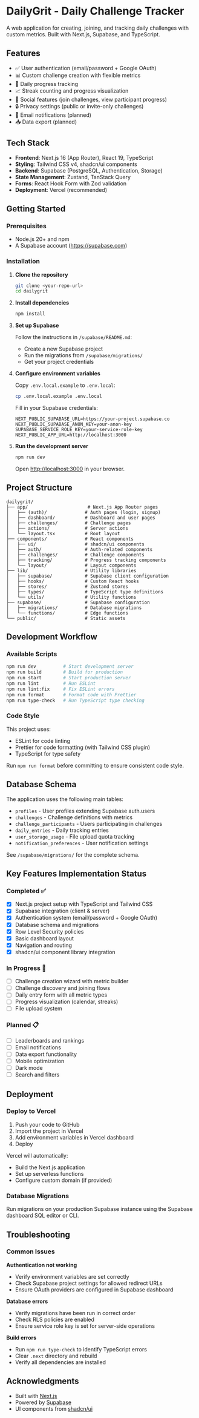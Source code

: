 # DailyGrit - Daily Challenge Tracker

A web application for creating, joining, and tracking daily challenges with custom metrics. Built with Next.js, Supabase, and TypeScript.

## Features

- ✅ User authentication (email/password + Google OAuth)
- 📊 Custom challenge creation with flexible metrics
- 🎯 Daily progress tracking
- 📈 Streak counting and progress visualization
- 👥 Social features (join challenges, view participant progress)
- 🔒 Privacy settings (public or invite-only challenges)
- 📧 Email notifications (planned)
- 📥 Data export (planned)

## Tech Stack

- **Frontend**: Next.js 16 (App Router), React 19, TypeScript
- **Styling**: Tailwind CSS v4, shadcn/ui components
- **Backend**: Supabase (PostgreSQL, Authentication, Storage)
- **State Management**: Zustand, TanStack Query
- **Forms**: React Hook Form with Zod validation
- **Deployment**: Vercel (recommended)

## Getting Started

### Prerequisites

- Node.js 20+ and npm
- A Supabase account (https://supabase.com)

### Installation

1. **Clone the repository**
   ```bash
   git clone <your-repo-url>
   cd dailygrit
   ```

2. **Install dependencies**
   ```bash
   npm install
   ```

3. **Set up Supabase**

   Follow the instructions in `/supabase/README.md`:
   - Create a new Supabase project
   - Run the migrations from `/supabase/migrations/`
   - Get your project credentials

4. **Configure environment variables**

   Copy `.env.local.example` to `.env.local`:
   ```bash
   cp .env.local.example .env.local
   ```

   Fill in your Supabase credentials:
   ```env
   NEXT_PUBLIC_SUPABASE_URL=https://your-project.supabase.co
   NEXT_PUBLIC_SUPABASE_ANON_KEY=your-anon-key
   SUPABASE_SERVICE_ROLE_KEY=your-service-role-key
   NEXT_PUBLIC_APP_URL=http://localhost:3000
   ```

5. **Run the development server**
   ```bash
   npm run dev
   ```

   Open [http://localhost:3000](http://localhost:3000) in your browser.

## Project Structure

```
dailygrit/
├── app/                      # Next.js App Router pages
│   ├── (auth)/              # Auth pages (login, signup)
│   ├── dashboard/           # Dashboard and user pages
│   ├── challenges/          # Challenge pages
│   ├── actions/             # Server actions
│   └── layout.tsx           # Root layout
├── components/              # React components
│   ├── ui/                  # shadcn/ui components
│   ├── auth/                # Auth-related components
│   ├── challenges/          # Challenge components
│   ├── tracking/            # Progress tracking components
│   └── layout/              # Layout components
├── lib/                     # Utility libraries
│   ├── supabase/            # Supabase client configuration
│   ├── hooks/               # Custom React hooks
│   ├── stores/              # Zustand stores
│   ├── types/               # TypeScript type definitions
│   └── utils/               # Utility functions
├── supabase/                # Supabase configuration
│   ├── migrations/          # Database migrations
│   └── functions/           # Edge functions
└── public/                  # Static assets
```

## Development Workflow

### Available Scripts

```bash
npm run dev          # Start development server
npm run build        # Build for production
npm run start        # Start production server
npm run lint         # Run ESLint
npm run lint:fix     # Fix ESLint errors
npm run format       # Format code with Prettier
npm run type-check   # Run TypeScript type checking
```

### Code Style

This project uses:
- ESLint for code linting
- Prettier for code formatting (with Tailwind CSS plugin)
- TypeScript for type safety

Run `npm run format` before committing to ensure consistent code style.

## Database Schema

The application uses the following main tables:

- `profiles` - User profiles extending Supabase auth.users
- `challenges` - Challenge definitions with metrics
- `challenge_participants` - Users participating in challenges
- `daily_entries` - Daily tracking entries
- `user_storage_usage` - File upload quota tracking
- `notification_preferences` - User notification settings

See `/supabase/migrations/` for the complete schema.

## Key Features Implementation Status

### Completed ✅
- [x] Next.js project setup with TypeScript and Tailwind CSS
- [x] Supabase integration (client & server)
- [x] Authentication system (email/password + Google OAuth)
- [x] Database schema and migrations
- [x] Row Level Security policies
- [x] Basic dashboard layout
- [x] Navigation and routing
- [x] shadcn/ui component library integration

### In Progress 🚧
- [ ] Challenge creation wizard with metric builder
- [ ] Challenge discovery and joining flows
- [ ] Daily entry form with all metric types
- [ ] Progress visualization (calendar, streaks)
- [ ] File upload system

### Planned 📋
- [ ] Leaderboards and rankings
- [ ] Email notifications
- [ ] Data export functionality
- [ ] Mobile optimization
- [ ] Dark mode
- [ ] Search and filters

## Deployment

### Deploy to Vercel

1. Push your code to GitHub
2. Import the project in Vercel
3. Add environment variables in Vercel dashboard
4. Deploy

Vercel will automatically:
- Build the Next.js application
- Set up serverless functions
- Configure custom domain (if provided)

### Database Migrations

Run migrations on your production Supabase instance using the Supabase dashboard SQL editor or CLI.

## Troubleshooting

### Common Issues

**Authentication not working**
- Verify environment variables are set correctly
- Check Supabase project settings for allowed redirect URLs
- Ensure OAuth providers are configured in Supabase dashboard

**Database errors**
- Verify migrations have been run in correct order
- Check RLS policies are enabled
- Ensure service role key is set for server-side operations

**Build errors**
- Run `npm run type-check` to identify TypeScript errors
- Clear `.next` directory and rebuild
- Verify all dependencies are installed

## Acknowledgments

- Built with [Next.js](https://nextjs.org/)
- Powered by [Supabase](https://supabase.com/)
- UI components from [shadcn/ui](https://ui.shadcn.com/)

